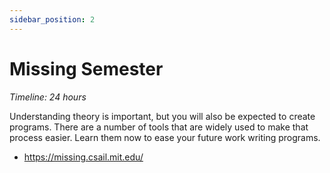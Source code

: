 ```yaml
---
sidebar_position: 2
---
```


# Missing Semester
*Timeline: 24 hours*

Understanding theory is important, but you will also be expected to create programs. There are a number of tools that are widely used to make that process easier. Learn them now to ease your future work writing programs.
- https://missing.csail.mit.edu/
